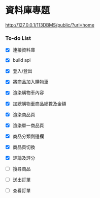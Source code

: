 # 資料庫專題

http://127.0.0.1/113DBMS/public/?url=home

### To-do List
- [x] 連接資料庫
- [x] build api
- [x] 登入/登出
- [x] 將商品加入購物車
- [x] 渲染購物車內容
- [x] 加總購物車商品總數及金額
- [x] 渲染商品頁
- [x] 渲染單一商品頁
- [x] 商品分類側邊欄
- [x] 商品頁切換
- [x] 評論及評分
- [ ] 搜尋商品
- [ ] 送出訂單
- [ ] 查看訂單

